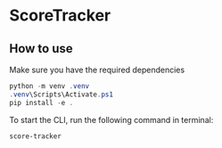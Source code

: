 # ScoreTracker

## How to use
Make sure you have the required dependencies

```powershell
python -m venv .venv
.venv\Scripts\Activate.ps1
pip install -e .
```

To start the CLI, run the following command in terminal:

```powershell
score-tracker
```

